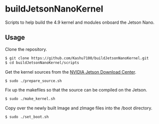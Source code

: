 # buildJetsonNanoKernel
Scripts to help build the 4.9 kernel and modules onboard the Jetson Nano.

## Usage
Clone the repository.
```bash
$ git clone https://github.com/Kashu7100/buildJetsonNanoKernel.git
$ cd buildJetsonNanoKernel/scripts
```
Get the kernel sources from the [NVIDIA Jetson Download Center](https://developer.nvidia.com/embedded/downloads).
```bash
$ sudo ./prepare_source.sh
```
Fix up the makefiles so that the source can be compiled on the Jetson.
```bash
$ sudo ./make_kernel.sh
```
Copy over the newly built Image and zImage files into the /boot directory. 
```bash
$ sudo ./set_boot.sh
```
